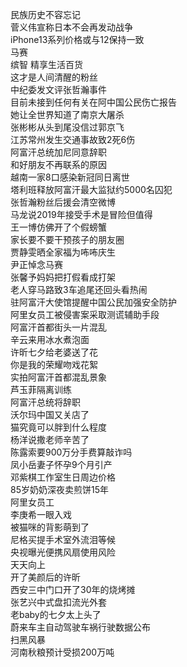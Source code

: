 民族历史不容忘记  
菅义伟宣称日本不会再发动战争  
iPhone13系列价格或与12保持一致  
马赛  
缤智 精享生活百货  
这才是人间清醒的粉丝  
中纪委发文评张哲瀚事件  
目前未接到任何有关在阿中国公民伤亡报告  
她让全世界知道了南京大屠杀  
张彬彬从头到尾没信过郭京飞  
江苏常州发生交通事故致2死6伤  
阿富汗总统加尼同意辞职  
和好朋友不再联系的原因  
越南一家8口感染新冠同日离世  
塔利班释放阿富汗最大监狱约5000名囚犯  
张哲瀚粉丝后援会清空微博  
马龙说2019年接受手术是冒险但值得  
王一博仿佛开了个假螃蟹  
家长要不要干预孩子的朋友圈  
贾静雯晒全家福为咘咘庆生  
尹正悼念马赛  
张馨予妈妈把打假看成打架  
老人穿马路致3车追尾还回头看热闹  
驻阿富汗大使馆提醒中国公民加强安全防护  
阿里女员工被侵害案采取测谎辅助手段  
阿富汗首都街头一片混乱  
辛云来用冰水煮泡面  
许昕七夕给老婆送了花  
你是我的荣耀吻戏花絮  
实拍阿富汗首都混乱景象  
芦玉菲隔离训练  
阿富汗总统将辞职  
沃尔玛中国又关店了  
猫究竟可以胖到什么程度  
杨洋说撒老师辛苦了  
陈露索要900万分手费算敲诈吗  
凤小岳妻子怀孕9个月引产  
邓紫棋工作室生日周边价格  
85岁奶奶深夜卖煎饼15年  
阿里女员工  
李庚希一眼入戏  
被猫咪的背影萌到了  
尼格买提手术室外流泪等候  
央视曝光便携风扇使用风险  
天天向上  
开了美颜后的许昕  
西安三中门口开了30年的烧烤摊  
张艺兴中式盘扣流光外套  
老baby的七夕太上头了  
蔚来车主自动驾驶车祸行驶数据公布  
扫黑风暴  
河南秋粮预计受损200万吨  
